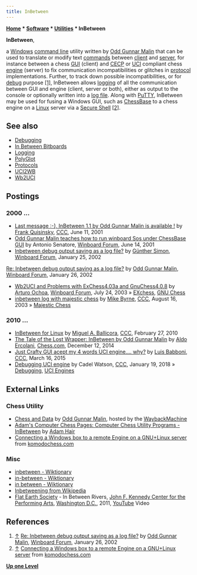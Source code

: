 ```yaml
---
title: InBetween
---
```

**[Home](Home "Home") \* [Software](Software "Software") \* [Utilities](Utilities "Utilities") \* InBetween**


**InBetween**,  

a [Windows](Windows "Windows") [command line](CLI "CLI") utility written by [Odd Gunnar Malin](Odd_Gunnar_Malin "Odd Gunnar Malin") that can be used to translate or modify text [commands](https://en.wikipedia.org/wiki/Command_(computing)) between [client](https://en.wikipedia.org/wiki/Client_(computing)) and [server](https://en.wikipedia.org/wiki/Server_(computing)), for instance between a chess [GUI](GUI "GUI") (client) and [CECP](Chess_Engine_Communication_Protocol "Chess Engine Communication Protocol") or [UCI](UCI "UCI") compliant chess [engine](Engines "Engines") (server) to fix communication incompatibilities or glitches in [protocol](Protocols "Protocols") implementations. Further, to track down possible incompatibilities, or for [debug](Debugging "Debugging") purpose <a id="cite-note-1" href="#cite-ref-1">[1]</a>, InBetween allows [logging](Logging "Logging") of all the communication between GUI and engine (client, server or both), either as output to the console or optionally written into a [log file](https://en.wikipedia.org/wiki/Log_file). Along with [PuTTY](https://en.wikipedia.org/wiki/PuTTY), InBetween may be used for fusing a Windows GUI, such as [ChessBase](ChessBase_(Database) "ChessBase (Database)") to a chess engine on a [Linux](Linux "Linux") server via a [Secure Shell](https://en.wikipedia.org/wiki/Secure_Shell) <a id="cite-note-2" href="#cite-ref-2">[2]</a>.



## See also


* [Debugging](Debugging "Debugging")
* [In Between Bitboards](Square_Attacked_By#InBetween "Square Attacked By")
* [Logging](Logging "Logging")
* [PolyGlot](PolyGlot "PolyGlot")
* [Protocols](Protocols "Protocols")
* [UCI2WB](UCI2WB "UCI2WB")
* [Wb2UCI](Wb2UCI "Wb2UCI")


## Postings


### 2000 ...


* [Last message :-), InBetween 1.1 by Odd Gunnar Malin is available !](https://www.stmintz.com/ccc/index.php?id=174723) by [Frank Quisinsky](Frank_Quisinsky "Frank Quisinsky"), [CCC](CCC "CCC"), June 11, 2001
* [Odd Gunnar Malin teaches how to run winboard Sos under ChessBase GUI](http://www.open-aurec.com/wbforum/viewtopic.php?f=18&t=33973) by Antonio Senatore, [Winboard Forum](Computer_Chess_Forums "Computer Chess Forums"), June 14, 2001
* [Inbetween debug output saving as a log file?](http://www.open-aurec.com/wbforum/viewtopic.php?f=18&t=35904) by [Günther Simon](G%C3%BCnther_Simon "Günther Simon"), [Winboard Forum](Computer_Chess_Forums "Computer Chess Forums"), January 25, 2002


 [Re: Inbetween debug output saving as a log file?](http://www.open-aurec.com/wbforum/viewtopic.php?f=18&t=35904&p=136087#p136093) by [Odd Gunnar Malin](Odd_Gunnar_Malin "Odd Gunnar Malin"), [Winboard Forum](Computer_Chess_Forums "Computer Chess Forums"), January 26, 2002
* [Wb2UCI and Problems with ExChess4.03a and GnuChess4.0.8](http://www.open-aurec.com/wbforum/viewtopic.php?f=18&t=43496) by [Arturo Ochoa](Arturo_Ochoa "Arturo Ochoa"), [Winboard Forum](Computer_Chess_Forums "Computer Chess Forums"), July 24, 2003 » [EXchess](EXchess "EXchess"), [GNU Chess](GNU_Chess "GNU Chess")
* [inbetween log with majestic chess](https://www.stmintz.com/ccc/index.php?id=311552) by [Mike Byrne](Michael_Byrne "Michael Byrne"), [CCC](CCC "CCC"), August 16, 2003 » [Majestic Chess](Majestic_Chess "Majestic Chess")


### 2010 ...


* [InBetween for Linux](http://www.talkchess.com/forum/viewtopic.php?t=32927) by [Miguel A. Ballicora](Miguel_A._Ballicora "Miguel A. Ballicora"), [CCC](CCC "CCC"), February 27, 2010
* [The Tale of the Lost Wrapper: InBetween by Odd Gunnar Malin](http://www.chess.com/blog/AldoE/the-tale-of-the-lost-wrapper-inbetween-by-odd-gunnar-malin) by [Aldo Ercolani](http://www.chess.com/members/view/AldoE), [Chess.com](index.php?title=Chess.com&action=edit&redlink=1 "Chess.com (page does not exist)"), December 12, 2014
* [Just Crafty GUI acept my 4 words UCI engine.... why?](http://www.talkchess.com/forum/viewtopic.php?t=55681) by [Luis Babboni](index.php?title=Luis_Babboni&action=edit&redlink=1 "Luis Babboni (page does not exist)"), [CCC](CCC "CCC"), March 16, 2015
* [Debugging UCI engine](http://www.talkchess.com/forum/viewtopic.php?t=66366) by Cadel Watson, [CCC](CCC "CCC"), January 19, 2018 » [Debugging](Debugging "Debugging"), [UCI Engines](Category:UCI "Category:UCI")


## External Links


### Chess Utility


* [Chess and Data](http://web.archive.org/web/20120717105032/http://home.online.no/~malin/sjakk/) by [Odd Gunnar Malin](Odd_Gunnar_Malin "Odd Gunnar Malin"), hosted by the [WaybackMachine](https://en.wikipedia.org/wiki/Wayback_Machine)
* [Adam's Computer Chess Pages: Computer Chess Utility Programs - InBetween](http://adamsccpages.blogspot.de/p/computer-chess-utility-programs.html#i) by [Adam Hair](Adam_Hair "Adam Hair")
* [Connecting a Windows box to a remote Engine on a GNU+Linux server](http://komodochess.com/remote-engine.htm) from [komodochess.com](Komodo "Komodo")


### Misc


* [inbetween - Wiktionary](https://en.wiktionary.org/wiki/inbetween)
* [in-between - Wiktionary](https://en.wiktionary.org/wiki/in-between)
* [in between - Wiktionary](https://en.wiktionary.org/wiki/in_between)
* [Inbetweening from Wikipedia](https://en.wikipedia.org/wiki/Inbetweening)
* [Flat Earth Society](Category:Flat_Earth_Society "Category:Flat Earth Society") - In Between Rivers, [John F. Kennedy Center for the Performing Arts](https://en.wikipedia.org/wiki/John_F._Kennedy_Center_for_the_Performing_Arts), [Washington D.C.](https://en.wikipedia.org/wiki/Washington,_D.C.), 2011, [YouTube](https://en.wikipedia.org/wiki/YouTube) Video


 
## References


1. <a id="cite-ref-1" href="#cite-note-1">↑</a> [Re: Inbetween debug output saving as a log file?](http://www.open-aurec.com/wbforum/viewtopic.php?f=18&t=35904&p=136087#p136093) by [Odd Gunnar Malin](Odd_Gunnar_Malin "Odd Gunnar Malin"), [Winboard Forum](Computer_Chess_Forums "Computer Chess Forums"), January 26, 2002
2. <a id="cite-ref-2" href="#cite-note-2">↑</a> [Connecting a Windows box to a remote Engine on a GNU+Linux server](http://komodochess.com/remote-engine.htm) from [komodochess.com](Komodo "Komodo")

**[Up one Level](Utilities "Utilities")**







 
